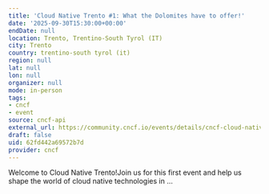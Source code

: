 ```yaml
---
title: 'Cloud Native Trento #1: What the Dolomites have to offer!'
date: '2025-09-30T15:30:00+00:00'
endDate: null
location: Trento, Trentino-South Tyrol (IT)
city: Trento
country: trentino-south tyrol (it)
region: null
lat: null
lon: null
organizer: null
mode: in-person
tags:
- cncf
- event
source: cncf-api
external_url: https://community.cncf.io/events/details/cncf-cloud-native-trento-presents-cloud-native-trento-1-what-the-dolomites-have-to-offer/
draft: false
uid: 62fd442a69572b7d
provider: cncf
---
```

Welcome to Cloud Native Trento!Join us for this first event and help us shape the world of cloud native technologies in ...

